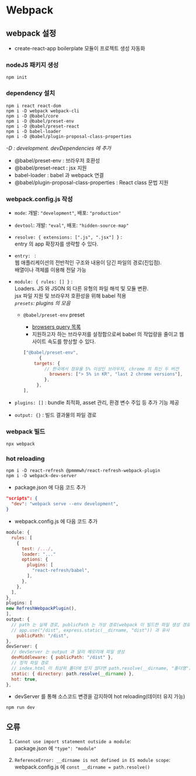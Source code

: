 # Webpack

## webpack 설정

- create-react-app boilerplate 모듈이 프로젝트 생성 자동화

### nodeJS 패키지 생성

```shell
npm init
```

### dependency 설치

```shell
npm i react react-dom
npm i -D webpack webpack-cli
npm i -D @babel/core
npm i -D @babel/preset-env
npm i -D @babel/preset-react
npm i -D babel-loader
npm i -D @babel/plugin-proposal-class-properties
```

_-D : development. devDependencies 에 추가_

- @babel/preset-env : 브라우저 호환성
- @babel/preset-react : jsx 지원
- babel-loader : babel 과 webpack 연결
- @babel/plugin-proposal-class-properties : React class 문법 지원

### webpack.config.js 작성

- `mode`: 개발: `"development"`, 배포: `"production"`
- `devtool`: 개발: `"eval"`, 배포: `"hidden-source-map"`
- `resolve: { extensions: [".js", ".jsx"] }` :  
  entry 의 app 확장자를 생략할 수 있다.
- `entry: ` :  
  웹 애플리케이션의 전반적인 구조와 내용이 담긴 파일의 경로(진입점).  
  배열이나 객체를 이용해 전달 가능
- `module: { rules: [] }` :  
   Loaders. JS 와 JSON 외 다른 유형의 파일 해석 및 모듈 변환.  
   jsx 파일 지원 및 브라우저 호환성을 위해 babel 적용  
   _`presets`: plugins 의 모음_

  - `@babel/preset-env` preset

    - [browsers query 목록](https://github.com/browserslist/browserslist#queries)
    - 지원하고자 하는 브라우저를 설정함으로써 babel 의 작업량을 줄이고 웹 사이트 속도를 향상할 수 있다.

    ```js
    ["@babel/preset-env",
          {
        targets: {
            // 한국에서 점유율 5% 이상인 브라우저, chrome 의 최신 두 버전
              browsers: ["> 5% in KR", "last 2 chrome versions"],
            },
         },
    ],
    ```

- `plugins: []` : bundle 최적화, asset 관리, 환경 변수 주입 등 추가 기능 제공
- `output: {}` : 빌드 결과물의 파일 경로

### webpack 빌드

```shell
npx webpack
```

### hot reloading

```shell
npm i -D react-refresh @pmmmwh/react-refresh-webpack-plugin
npm i -D webpack-dev-server
```

- package.json 에 다음 코드 추가

```json
"scripts": {
  "dev": "webpack serve --env development",
}
```

- webpack.config.js 에 다음 코드 추가

```js
module: {
  rules: [
    {
      test: /.../,
      loader: "..."
      options: {
        plugins: [
          "react-refresh/babel",
        ],
      },
    },
  ],
},
plugins: [
new RefreshWebpackPlugin(),
],
output: {
  // path 는 실제 경로, publicPath 는 가상 경로(webpack 이 빌드한 파일 생성 경로)
  // app.use("/dist", express.static(__dirname, "dist")) 과 유사
    publicPath: "/dist",
},
devServer: {
  // devServer 는 output 과 달리 메모리에 파일 생성
  devMiddleware: { publicPath: "/dist" },
  // 정적 파일 경로
  // index.html 이 최상위 폴더에 있지 않다면 path.resolve(__dirname, "폴더명")
  static: { directory: path.resolve(__dirname) },
  hot: true,
},
```

- devServer 를 통해 소스코드 변경을 감지하여 hot reloading(데이터 유지 가능)

```shell
npm run dev
```

## 오류

1. `Cannot use import statement outside a module`:  
   package.json 에 `"type": "module"`

2. `ReferenceError: __dirname is not defined in ES module scope`:  
   webpack.config.js 에 `const __dirname = path.resolve()`
